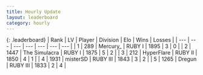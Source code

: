 ```yaml
---
title: Hourly Update
layout: leaderboard
category: hourly
---
```


{: .leaderboard}
| Rank | LV | Player | Division | Elo | Wins | Losses |
| --- | --- | --- | --- | --- | --- | --- |
| <span data-change="-">1</span> | 289 | <span title="ID: 680422">Mercury_</span> | RUBY I | <span data-change="-">1895</span> | <span data-change="-">3</span> | <span data-change="-">0</span> |
| <span data-change="-1">2</span> | 1447 | <span title="ID: 366840">The Simulacra</span> | RUBY I | <span data-change="-1">1875</span> | <span data-change="2">5</span> | <span data-change="2">2</span> |
| <span data-change="-">3</span> | 212 | <span title="ID: 415958">HyperFlare</span> | RUBY II | <span data-change="-">1850</span> | <span data-change="-">4</span> | <span data-change="-">1</span> |
| <span data-change="-2">4</span> | 1931 | <span title="ID: 453695">misterSD</span> | RUBY III | <span data-change="8">1843</span> | <span data-change="1">3</span> | <span data-change="0">2</span> |
| <span data-change="-1">5</span> | 1265 | <span title="ID: 337810">Dregun</span> | RUBY III | <span data-change="18">1833</span> | <span data-change="2">2</span> | <span data-change="0">4</span> |